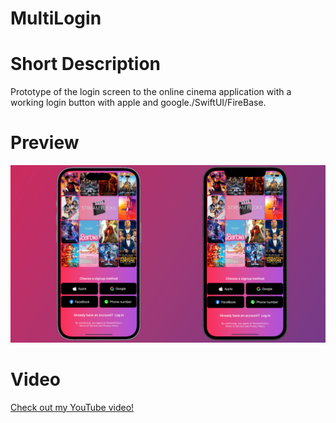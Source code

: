 # MultiLogin
# Short Description
Prototype of the login screen to the online cinema application with a working login button with apple and google./SwiftUI/FireBase.
# Preview
![Demo Screenshot](./MultiLogin/StreamFlicks.png)
# Video
[Check out my YouTube video!](https://youtube.com/shorts/BvR50r1mm58?si=w8P_EhgbiVgligbx)
